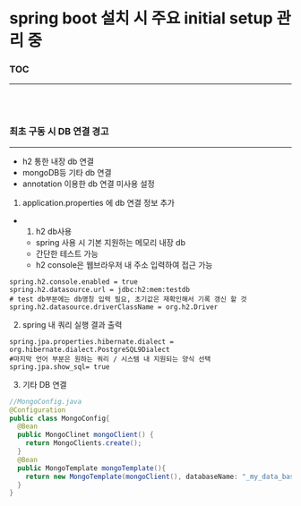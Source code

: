 # spring boot 설치 시 주요 initial setup 관리 중

### TOC
---

<br/><br/>
### 최초 구동 시 DB 연결 경고
---

- h2 통한 내장 db 연결
- mongoDB등 기타 db 연결
- annotation 이용한 db 연결 미사용 설정

1. application.properties 에 db 연결 정보 추가

- 1) h2 db사용 
  - spring 사용 시 기본 지원하는 메모리 내장 db
  - 간단한 테스트 가능
  - h2 console은 웹브라우저 내 주소 입력하여 접근 가능
```
spring.h2.console.enabled = true
spring.h2.datasource.url = jdbc:h2:mem:testdb 
# test db부분에는 db명칭 입력 필요, 초기값은 재확인해서 기록 갱신 할 것
spring.h2.datasource.driverClassName = org.h2.Driver
```

2. spring 내 쿼리 실행 결과 출력
```
spring.jpa.properties.hibernate.dialect = org.hibernate.dialect.PostgreSQL9Dialect
#마지막 언어 부분은 원하는 쿼리 / 시스템 내 지원되는 양식 선택
spring.jpa.show_sql= true
```


3. 기타 DB 연결

```java
//MongoConfig.java
@Configuration
public class MongoConfig{
  @Bean
  public MongoClinet mongoClient() {
    return MongoClients.create();
  }
  @Bean
  public MongoTemplate mongoTemplate(){
    return new MongoTemplate(mongoClient(), databaseName: "_my_data_base")
  }
}
```

